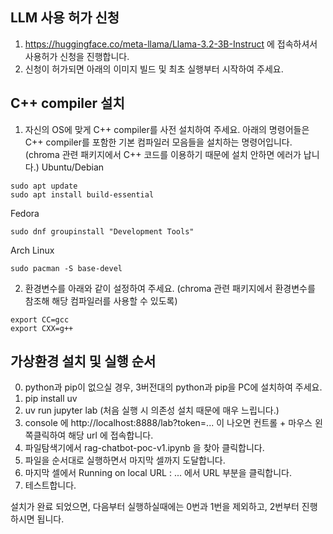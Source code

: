 ## LLM 사용 허가 신청

1. https://huggingface.co/meta-llama/Llama-3.2-3B-Instruct 에 접속하셔서 사용허가 신청을 진행합니다.
2. 신청이 허가되면 아래의 이미지 빌드 및 최초 실행부터 시작하여 주세요.

## C++ compiler 설치

1. 자신의 OS에 맞게 C++ compiler를 사전 설치하여 주세요. 아래의 명령어들은 C++ compiler를 포함한 기본 컴파일러 모음들을 설치하는 명령어입니다. (chroma 관련 패키지에서 C++ 코드를 이용하기 때문에 설치 안하면 에러가 납니다.)
Ubuntu/Debian
```
sudo apt update
sudo apt install build-essential
```

Fedora
```
sudo dnf groupinstall "Development Tools"
```

Arch Linux
```
sudo pacman -S base-devel
```

2. 환경변수를 아래와 같이 설정하여 주세요. (chroma 관련 패키지에서 환경변수를 참조해 해당 컴파일러를 사용할 수 있도록)
```
export CC=gcc
export CXX=g++
```

## 가상환경 설치 및 실행 순서

0. python과 pip이 없으실 경우, 3버전대의 python과 pip을 PC에 설치하여 주세요.
1. pip install uv
2. uv run jupyter lab (처음 실행 시 의존성 설치 때문에 매우 느립니다.)
3. console 에 http://localhost:8888/lab?token=... 이 나오면 컨트롤 + 마우스 왼쪽클릭하여 해당 url 에 접속합니다.
4. 파일탐색기에서 rag-chatbot-poc-v1.ipynb 을 찾아 클릭합니다.
5. 파일을 순서대로 실행하면서 마지막 셀까지 도달합니다.
6. 마지막 셀에서 Running on local URL : ... 에서 URL 부분을 클릭합니다.
7. 테스트합니다.

설치가 완료 되었으면, 다음부터 실행하실때에는 0번과 1번을 제외하고, 2번부터 진행하시면 됩니다.

